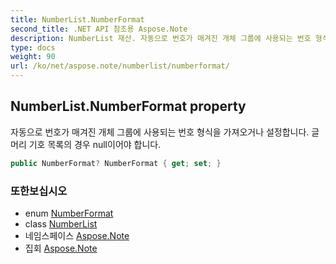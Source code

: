 ```yaml
---
title: NumberList.NumberFormat
second_title: .NET API 참조용 Aspose.Note
description: NumberList 재산. 자동으로 번호가 매겨진 개체 그룹에 사용되는 번호 형식을 가져오거나 설정합니다. 글머리 기호 목록의 경우 null이어야 합니다.
type: docs
weight: 90
url: /ko/net/aspose.note/numberlist/numberformat/
---
```

## NumberList.NumberFormat property

자동으로 번호가 매겨진 개체 그룹에 사용되는 번호 형식을 가져오거나 설정합니다. 글머리 기호 목록의 경우 null이어야 합니다.

```csharp
public NumberFormat? NumberFormat { get; set; }
```

### 또한보십시오

* enum [NumberFormat](../../numberformat/)
* class [NumberList](../)
* 네임스페이스 [Aspose.Note](../../numberlist/)
* 집회 [Aspose.Note](../../../)


